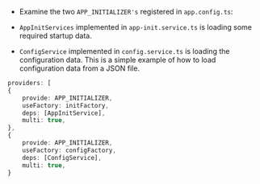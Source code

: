 - Examine the two `APP_INITIALIZER's` registered in `app.config.ts`:

- `AppInitServices` implemented in `app-init.service.ts` is loading some required startup data.

- `ConfigService` implemented in `config.service.ts` is loading the configuration data. This is a simple example of how to load configuration data from a JSON file.


```typescript
providers: [
{
    provide: APP_INITIALIZER,
    useFactory: initFactory,
    deps: [AppInitService],
    multi: true,
},
{
    provide: APP_INITIALIZER,
    useFactory: configFactory,
    deps: [ConfigService],
    multi: true,
}
```
